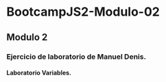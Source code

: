 # BootcampJS2-Modulo-02

## Modulo 2

### Ejercicio de laboratorio de Manuel Denis.

#### Laboratorio Variables.
